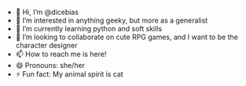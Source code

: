 - 👋 Hi, I’m @dicebias
- 👀 I’m interested in anything geeky, but more as a generalist
- 🌱 I’m currently learning python and soft skills
- 💞️ I’m looking to collaborate on cute RPG games, and I want to be the character designer
- 📫 How to reach me is here!
- 😄 Pronouns: she/her
- ⚡ Fun fact: My animal spirit is cat

<!---
dicebias/dicebias is a ✨ special ✨ repository because its `README.md` (this file) appears on your GitHub profile.
You can click the Preview link to take a look at your changes.
--->
